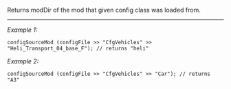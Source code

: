 Returns modDir of the mod that given config class was loaded from.


---
*Example 1:*
```sqf
configSourceMod (configFile >> "CfgVehicles" >> "Heli_Transport_04_base_F"); // returns "heli"
```

*Example 2:*
```sqf
configSourceMod (configFile >> "CfgVehicles" >> "Car"); // returns "A3"
```